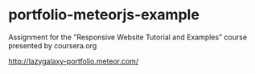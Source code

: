 # portfolio-meteorjs-example
Assignment for the "Responsive Website Tutorial and Examples" course presented by coursera.org

http://lazygalaxy-portfolio.meteor.com/
